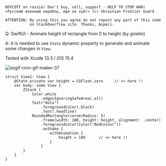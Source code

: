 ```
BOYCOTT on russia! Don't buy, sell, support - HELP TO STOP WAR!
«Русский военный корабль, иди на хуй!» (c) Ukrainian Frontier Guard

ATTENTION: By using this you agree do not repost any part of this code
           on StackOverflow site. Thanks, Asperi.
```

Q: SwiftUI - Animate height of rectangle from 0 to height (by gnielio)

A: It is needed to use `State` dynamic property to generate and animate
some changes in `View`.

Tested with Xcode 13.3 / iOS 15.4

![ezgif com-gif-maker-37](https://user-images.githubusercontent.com/62171579/162736026-68ed19db-5929-4668-a0c0-d20701d9182f.gif)

```
struct View1: View {
	@State private var height = CGFloat.zero     // << here !!
    var body: some View {
        ZStack {
            Color.white
                .edgesIgnoringSafeArea(.all)
            Text("Hola")
                .foregroundColor(.black)
                .font(.headline)
            RoundedRectangle(cornerRadius: 5)
                .frame(width: 100, height: height, alignment: .center)
                .foregroundColor(Color("RedColour"))
                .onShake {
                    withAnimation {
                        height = 100      // << here !!
                    }
                }
        }
    }
}
```
